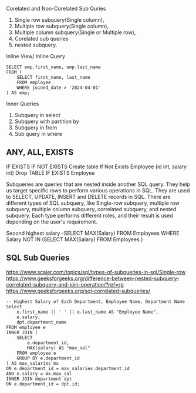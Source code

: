Corelated and Non-Corelated Sub Quries

1. Single row subquery(Single column), 
2. Multiple row subquery(Single column), 
3. Multiple column subquery(Single or Multiple row), 
4. Corelated sub queries
5. nested subquery. 


Inline View/ Inline Query
```
SELECT emp.first_name, emp.last_name
FROM (
    SELECT first_name, last_name
    FROM employee
    WHERE joined_date > '2024-04-01'
) AS emp;
```
Inner Queries


1. Subquery in select
2. Subquery with partition by
3. Subquery in from
4. Sub query in where


## ANY, ALL, EXISTS

IF EXISTS
IF NOT EXISTS
Create table If Not Exists Employee (id int, salary int)
Drop TABLE IF EXISTS Employee

Subqueries are queries that are nested inside another SQL query. They help us target specific rows to perform various operations in SQL. They are used to SELECT, UPDATE, INSERT and DELETE records in SQL. There are different types of SQL subquery, like Single-row subquery, multiple row subquery, multiple column subquery, correlated subquery, and nested subquery. Each type performs different roles, and their result is used depending on the user's requirement. 


Second highest salary -SELECT MAX(Salary) FROM Employees
WHERE Salary NOT IN (SELECT MAX(Salary) FROM Employees )

## SQL Sub Queries
https://www.scaler.com/topics/sql/types-of-subqueries-in-sql/Single-row 
https://www.geeksforgeeks.org/difference-between-nested-subquery-correlated-subquery-and-join-operation/?ref=rp
https://www.geeksforgeeks.org/sql-correlated-subqueries/

```
-- Highest Salary of Each Department, Employee Name, Department Name
Select 
    e.first_name || ' ' || e.last_name AS "Employee Name",
    e.salary,
    dpt.department_name
FROM employee e 
INNER JOIN (
    SELECT 
        e.department_id,
        MAX(salary) AS "max_sal"
    FROM employee e
    GROUP BY e.department_id
) AS max_salaries mx
ON e.department_id = max_salaries.department_id
AND e.salary = mx.max_sal
INNER JOIN department dpt
ON e.department_id = dpt.id;
```